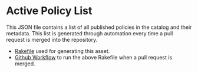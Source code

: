 # Active Policy List

This JSON file contains a list of all published policies in the catalog and their metadata. This list is generated through automation every time a pull request is merged into the repository.

- [Rakefile](https://github.com/flexera-public/policy_templates/blob/master/Rakefile) used for generating this asset.
- [Github Workflow](https://github.com/flexera-public/policy_templates/blob/master/.github/workflows/update-active-policy-list.yaml) to run the above Rakefile when a pull request is merged.
